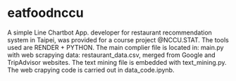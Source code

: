 # eatfoodnccu
A simple Line Chartbot App. developer for restaurant recommendation system in Taipei, was provided for a course project @NCCU.STAT.
The tools used are RENDER + PYTHON.
The main complier file is located in: main.py with web scrapying data: restaurant_data.csv, merged from Google and TripAdvisor websites. The text mining file is embedded with text_mining.py. The web crapying code is carried out in data_code.ipynb.

